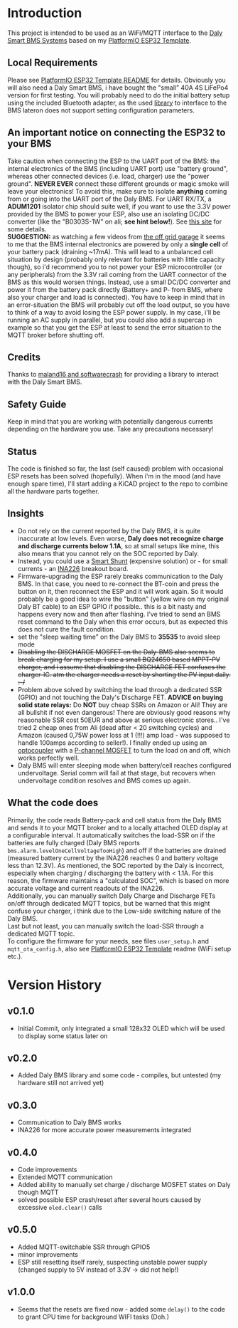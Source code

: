 # Introduction 
This project is intended to be used as an WiFi/MQTT interface to the [Daly Smart BMS Systems](https://www.aliexpress.com/store/4165007) based on my [PlatformIO ESP32 Template](https://github.com/juepi/PIO-ESP32-Template).  

## Local Requirements
Please see [PlatformIO ESP32 Template README](https://github.com/juepi/PIO-ESP32-Template) for details. Obviously you will also need a Daly Smart BMS, i have bought the "small" 40A 4S LiFePo4 version for first testing. You will probably need to do the initial battery setup using the included Bluetooth adapter, as the used [library](https://github.com/maland16/daly-bms-uart) to interface to the BMS lateron does not support setting configuration parameters.

## An important notice on connecting the ESP32 to your BMS
Take caution when connecting the ESP to the UART port of the BMS: the internal electronics of the BMS (including UART port) use "battery ground", whereas other connected devices (i.e. load, charger) use the "power ground". **NEVER EVER** connect these different grounds or magic smoke will leave your electronics! To avoid this, make sure to isolate **anything** coming from or going into the UART port of the Daly BMS. For UART RX/TX, a **ADUM1201** isolator chip should suite well, if you want to use the 3.3V power provided by the BMS to power your ESP, also use an isolating DC/DC converter (like the "B0303S-1W" on ali; **see hint below!**). See [this site](https://cppdig.com/c/esp-bridge-allowing-daly-smart-bms-to-be-used-with-a-sofar-invertercharger-and-others-that-use-sma-canbus-protocol) for some details.  
**SUGGESTION:** as watching a few videos from [the off grid garage](https://www.youtube.com/c/OffGridGarageAustralia) it seems to me that the BMS internal electronics are powered by only a **single cell** of your battery pack (draining ~17mA). This will lead to a unbalanced cell situation by design (probably only relevant for batteries with little capacity though), so i'd recommend you to not power your ESP microcontroller (or any peripherals) from the 3.3V rail coming from the UART connector of the BMS as this would worsen things. Instead, use a small DC/DC converter and power it from the battery pack directly (Battery+ and P- from BMS, where also your charger and load is connected). You have to keep in mind that in an error-situation the BMS will probably cut off the load output, so you have to think of a way to avoid losing the ESP power supply. In my case, i'll be running an AC supply in parallel, but you could also add a supercap in example so that you get the ESP at least to send the error situation to the MQTT broker before shutting off.

## Credits
Thanks to [maland16 and softwarecrash](https://github.com/maland16/daly-bms-uart) for providing a library to interact with the Daly Smart BMS.

## Safety Guide
Keep in mind that you are working with potentially dangerous currents depending on the hardware you use. Take any precautions necessary!

## Status
The code is finished so far, the last (self caused) problem with occasional ESP resets has been solved (hopefully). When i'm in the mood (and have enough spare time), I'll start adding a KiCAD project to the repo to combine all the hardware parts together.

## Insights
- Do not rely on the current reported by the Daly BMS, it is quite inaccurate at low levels. Even worse, **Daly does not recognize charge and discharge currents below 1.1A**, so at small setups like mine, this also means that you cannot rely on the SOC reported by Daly.
- Instead, you could use a [Smart Shunt](https://www.victronenergy.com/battery-monitors/smart-battery-shunt) (expensive solution) or - for small currents - an [INA226](https://www.ti.com/lit/ds/symlink/ina226.pdf) breakout board.
- Firmware-upgrading the ESP rarely breaks communication to the Daly BMS. In that case, you need to re-connect the BT-coin and press the button on it, then reconnect the ESP and it will work again. So it would probably be a good idea to wire the "button" (yellow wire on my original Daly BT cable) to an ESP GPIO if possible.. this is a bit nasty and happens every now and then after flashing. I've tried to send an BMS reset command to the Daly when this error occurs, but as expected this does not cure the fault condition.
- set the "sleep waiting time" on the Daly BMS to **35535** to avoid sleep mode
- ~~Disabling the DISCHARGE MOSFET on the Daly-BMS also seems to break charging for my setup. I use a small BQ24650 based MPPT-PV charger, and i assume that disabling the DISCHARGE FET confuses the charger-IC. atm the charger needs a reset by shorting the PV input daily. :-/~~
- Problem above solved by switching the load through a dedicated SSR (GPIO) and not touching the Daly's Discharge FET. **ADVICE on buying solid state relays:** Do **NOT** buy cheap SSRs on Amazon or Ali! They are all bullshit if not even dangerous! There are obviously good reasons why reasonable SSR cost 50EUR and above at serious electronic stores.. I've tried 2 cheap ones from Ali (dead after < 20 switching cycles) and Amazon (caused 0,75W power loss at 1 (!!!) amp load - was supposed to handle 100amps according to seller!). I finally ended up using an [optocoupler](https://industry.panasonic.eu/de/components/relays/relays/photomos-relays/photomos-ge-2-form/aqw212eh-aqw212eh) with a [P-channel MOSFET](https://www.infineon.com/dgdl/irf5210pbf.pdf?fileId=5546d462533600a4015355e3576b198b) to turn the load on and off, which works perfectly well. 
- Daly BMS will enter sleeping mode when battery/cell reaches configured undervoltage. Serial comm will fail at that stage, but recovers when undervoltage condition resolves and BMS comes up again.

## What the code does
Primarily, the code reads Battery-pack and cell status from the Daly BMS and sends it to your MQTT broker and to a locally attached OLED display at a configurable interval. It automatically switches the load-SSR on if the batteries are fully charged (Daly BMS reports `bms.alarm.levelOneCellVoltageTooHigh`) and off if the batteries are drained (measured battery current by the INA226 reaches 0 and battery voltage less than 12.3V). As mentioned, the SOC reported by the Daly is incorrect, especially when charging / discharging the battery with < 1.1A. For this reason, the firmware maintains a "calculated SOC", which is based on more accurate voltage and current readouts of the INA226.  
Additionally, you can manually switch Daly Charge and Discharge FETs on/off through dedicated MQTT topics, but be warned that this might confuse your charger, i think due to the Low-side switching nature of the Daly BMS.  
Last but not least, you can manually switch the load-SSR through a dedicated MQTT topic.  
To configure the firmware for your needs, see files `user_setup.h` and `mqtt_ota_config.h`, also see [PlatformIO ESP32 Template](https://github.com/juepi/PIO-ESP32-Template) readme (WiFi setup etc.).

# Version History

## v0.1.0
- Initial Commit, only integrated a small 128x32 OLED which will be used to display some status later on

## v0.2.0
- Added Daly BMS library and some code - compiles, but untested (my hardware still not arrived yet)

## v0.3.0
- Communication to Daly BMS works
- INA226 for more accurate power measurements integrated

## v0.4.0
- Code improvements
- Extended MQTT communication
- Added ability to manually set charge / discharge MOSFET states on Daly though MQTT
- solved possible ESP crash/reset after several hours caused by excessive `oled.clear()` calls

## v0.5.0
- Added MQTT-switchable SSR through GPIO5
- minor improvements
- ESP still resetting itself rarely, suspecting unstable power supply (changed supply to 5V instead of 3.3V -> did not help!)

## v1.0.0
- Seems that the resets are fixed now - added some `delay()` to the code to grant CPU time for background WIFI tasks (Doh.)
